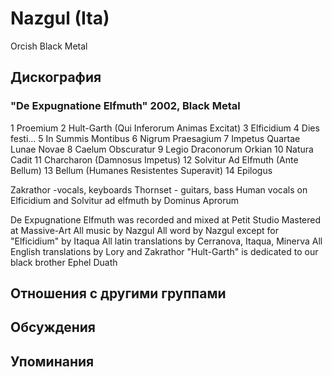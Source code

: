 # Nazgul (Ita)

Orcish Black Metal

## Дискография

### "De Expugnatione Elfmuth" 2002, Black Metal

1  Proemium 
2  Hult-Garth (Qui Inferorum Animas Excitat) 
3  Elficidium 
4  Dies festi... 
5  In Summis Montibus 
6  Nigrum Praesagium 
7  Impetus Quartae Lunae Novae 
8  Caelum Obscuratur 
9  Legio Draconorum Orkian 
10  Natura Cadit 
11  Charcharon (Damnosus Impetus) 
12  Solvitur Ad Elfmuth (Ante Bellum) 
13  Bellum (Humanes Resistentes Superavit) 
14  Epilogus

  
Zakrathor -vocals, keyboards
Thornset - guitars, bass
Human vocals on Elficidium and Solvitur ad elfmuth by Dominus Aprorum

De Expugnatione Elfmuth was recorded and mixed at Petit Studio
Mastered at Massive-Art
All music by Nazgul
All word by Nazgul except for "Elficidium" by Itaqua
All latin translations by Cerranova, Itaqua, Minerva
All English translations by Lory and Zakrathor
"Hult-Garth" is dedicated to our black brother Ephel Duath


## Отношения с другими группами


## Обсуждения


## Упоминания

